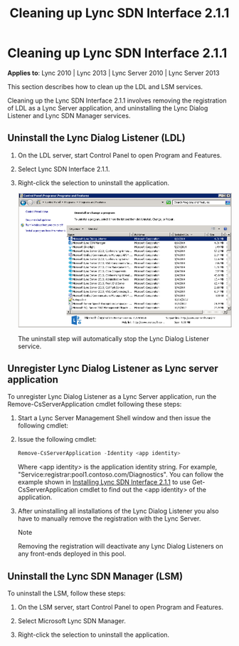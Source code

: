 ﻿---
title: Cleaning up Lync SDN Interface 2.1.1
TOCTitle: Cleaning up Lync SDN Interface 2.1.1
ms:assetid: 54465ebc-dbf3-4788-9326-bb1cd34427fd
ms:mtpsurl: https://msdn.microsoft.com/en-us/library/Dn785220(v=office.15)
ms:contentKeyID: 62952704
ms.date: 02/16/2015
mtps_version: v=office.15
---

# Cleaning up Lync SDN Interface 2.1.1

**Applies to**: Lync 2010 | Lync 2013 | Lync Server 2010 | Lync Server 2013

This section describes how to clean up the LDL and LSM services.

Cleaning up the Lync SDN Interface 2.1.1 involves removing the registration of LDL as a Lync Server application, and uninstalling the Lync Dialog Listener and Lync SDN Manager services.

## Uninstall the Lync Dialog Listener (LDL)

1.  On the LDL server, start Control Panel to open Program and Features.

2.  Select Lync SDN Interface 2.1.1.

3.  Right-click the selection to uninstall the application.  
      
    ![Uninstall LDL and LSM](images/Dn785220.lync_sdni_ldl_uninstall(Office.15).png "Uninstall LDL and LSM")  
      
    The uninstall step will automatically stop the Lync Dialog Listener service.

## Unregister Lync Dialog Listener as Lync server application

To unregister Lync Dialog Listener as a Lync Server application, run the Remove-CsServerApplication cmdlet following these steps:

1.  Start a Lync Server Management Shell window and then issue the following cmdlet:

2.  Issue the following cmdlet:  
      
    ```powershell
    Remove-CsServerApplication -Identity <app identity> 
    ``` 
      
    Where \<app identity\> is the application identity string. For example, "Service:registrar:pool1.contoso.com/Diagnostics". You can follow the example shown in [Installing Lync SDN Interface 2.1.1](installing-lync-sdn-interface-2-1-1.md) to use Get-CsServerApplication cmdlet to find out the \<app identity\> of the application.

3.  After uninstalling all installations of the Lync Dialog Listener you also have to manually remove the registration with the Lync Server.
    
    > [!NOTE]
    > Removing the registration will deactivate any Lync Dialog Listeners on any front-ends deployed in this pool.

## Uninstall the Lync SDN Manager (LSM)

To uninstall the LSM, follow these steps:

1.  On the LSM server, start Control Panel to open Program and Features.

2.  Select Microsoft Lync SDN Manager.

3.  Right-click the selection to uninstall the application.

